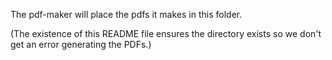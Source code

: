 The pdf-maker will place the pdfs it makes in this folder.

(The existence of this README file ensures the directory exists so we don't get an error generating the PDFs.)